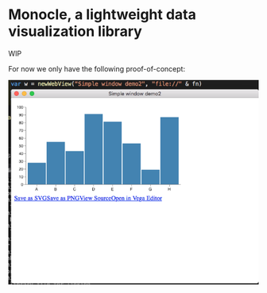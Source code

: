 # Monocle, a lightweight data visualization library

WIP

For now we only have the following proof-of-concept:

![](images/early_viz.png)
